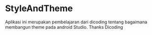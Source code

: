# StyleAndTheme
Aplikasi ini merupakan pembelajaran dari dicoding tentang bagaimana membangun theme pada android Studio. Thanks Dicoding
